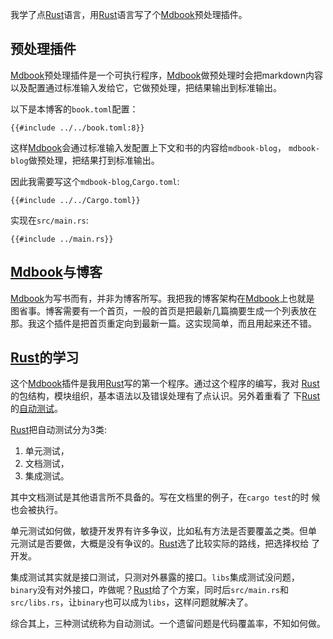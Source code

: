 我学了点[Rust]语言，用[Rust]语言写了个[Mdbook]预处理插件。

## 预处理插件

[Mdbook]预处理插件是一个可执行程序，[Mdbook]做预处理时会把markdown内容
以及配置通过标准输入发给它，它做预处理，把结果输出到标准输出。

以下是本博客的`book.toml`配置：
```
{{#include ../../book.toml:8}}
```

这样[Mdbook]会通过标准输入发配置上下文和书的内容给`mdbook-blog`，
`mdbook-blog`做预处理，把结果打到标准输出。

因此我需要写这个`mdbook-blog`,`Cargo.toml`:
```
{{#include ../../Cargo.toml}}
```

实现在`src/main.rs`:
```
{{#include ../main.rs}}
```

## [Mdbook]与博客

[Mdbook]为写书而有，并非为博客所写。我把我的博客架构在[Mdbook]上也就是
图省事。博客需要有一个首页，一般的首页是把最新几篇摘要生成一个列表放在
那。我这个插件是把首页重定向到最新一篇。这实现简单，而且用起来还不错。

## [Rust]的学习

这个[Mdbook]插件是我用[Rust]写的第一个程序。通过这个程序的编写，我对
[Rust]的包结构，模块组织，基本语法以及错误处理有了点认识。另外着重看了
下[Rust]的[自动测试]。

[Rust]把自动测试分为3类:
1. 单元测试，
2. 文档测试，
3. 集成测试。

其中文档测试是其他语言所不具备的。写在文档里的例子，在`cargo test`的时
候也会被执行。

单元测试如何做，敏捷开发界有许多争议，比如私有方法是否要覆盖之类。但单
元测试是否要做，大概是没有争议的。[Rust]选了比较实际的路线，把选择权给
了开发。

集成测试其实就是接口测试，只测对外暴露的接口。`libs`集成测试没问题，
`binary`没有对外接口，咋做呢？[Rust]给了个方案，同时后`src/main.rs`和
`src/libs.rs`，让`binary`也可以成为`libs`，这样问题就解决了。

综合其上，三种测试统称为自动测试。一个遗留问题是代码覆盖率，不知如何做。

[Rust]: https://kaisery.github.io/trpl-zh-cn/
[Mdbook]: https://rust-lang.github.io/mdBook/
[自动测试]: https://doc.rust-lang.org/book/ch11-00-testing.html


